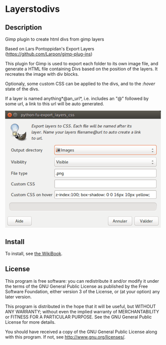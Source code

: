 # Layerstodivs

## Description

Gimp plugin to create html divs from gimp layers

Based on Lars Pontoppidan's Export Layers (https://github.com/Larpon/gimp-plug-ins)

This plugin for Gimp is used to export each folder to its own image file, and generate a HTML file 
containing Divs based on the position of the layers. It recreates the image with div blocks.

Optionaly, some custom CSS can be applied to the divs, and to the *:hover* state of the divs.

If a layer is named anything*@an_url*, i.e. includes an "@" followed by some url, a link to this url will be auto generated.

![Screenshot](screenshot.png)

## Install

To install, see [the WikiBook](https://en.wikibooks.org/wiki/GIMP/Installing_Plugins#Copying_the_plugin_to_the_GIMP_plugin_directory). 

## License

 This program is free software: you can redistribute it and/or modify
 it under the terms of the GNU General Public License as published by
 the Free Software Foundation, either version 3 of the License, or
 (at your option) any later version.

 This program is distributed in the hope that it will be useful,
 but WITHOUT ANY WARRANTY; without even the implied warranty of
 MERCHANTABILITY or FITNESS FOR A PARTICULAR PURPOSE.  See the
 GNU General Public License for more details.

 You should have received a copy of the GNU General Public License
 along with this program.  If not, see <http://www.gnu.org/licenses/>.
